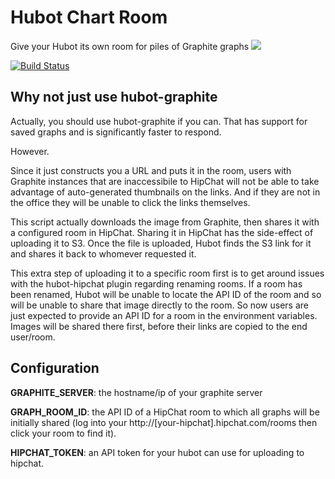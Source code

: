 # Hubot Chart Room

Give your Hubot its own room for piles of Graphite graphs
![](http://img526.imageshack.us/img526/9514/92526164.png)

[![Build Status](https://travis-ci.org/maclennann/hubot-chartroom.png)](https://travis-ci.org/maclennann/hubot-chartroom)

## Why not just use hubot-graphite

Actually, you should use hubot-graphite if you can. That has support for saved graphs and is significantly faster to respond.

However.

Since it just constructs you a URL and puts it in the room, users with Graphite instances that are inaccessibile to HipChat 
will not be able to take advantage of auto-generated thumbnails on the links. And if they are not in the office they will be 
unable to click the links themselves.

This script actually downloads the image from Graphite, then shares it with a configured room in HipChat. Sharing it in HipChat
has the side-effect of uploading it to S3. Once the file is uploaded, Hubot finds the S3 link for it and shares it back to whomever
requested it.

This extra step of uploading it to a specific room first is to get around issues with the hubot-hipchat plugin regarding renaming
rooms. If a room has been renamed, Hubot will be unable to locate the API ID of the room and so will be unable to share that image
directly to the room. So now users are just expected to provide an API ID for a room in the environment variables. Images will be shared
there first, before their links are copied to the end user/room.

## Configuration

**GRAPHITE_SERVER**: the hostname/ip of your graphite server

**GRAPH_ROOM_ID**: the API ID of a HipChat room to which all graphs will be initially shared (log into your http://[your-hipchat].hipchat.com/rooms then click your room to find it).

**HIPCHAT_TOKEN**: an API token for your hubot can use for uploading to hipchat.